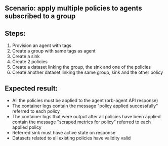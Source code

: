 ## Scenario: apply multiple policies to agents subscribed to a group

Steps:
-  
1. Provision an agent with tags
2. Create a group with same tags as agent
3. Create a sink
4. Create 2 policies
5. Create a dataset linking the group, the sink and one of the policies
6. Create another dataset linking the same group, sink and the other policy

Expected result:
-
- All the policies must be applied to the agent (orb-agent API response)
- The container logs contain the message "policy applied successfully" referred to each policy
- The container logs that were output after all policies have been applied contain the message "scraped metrics for policy" referred to each applied policy
- Referred sink must have active state on response
- Datasets related to all existing policies have validity valid